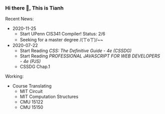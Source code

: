 ### Hi there 👋, This is Tianh

Recent News:

* 2020-11-25
  * Start UPenn CIS341 Compiler! Status: 2/6
  * Seeking for a master degree /(ㄒoㄒ)/~~
* 2020-07-22
  * Start Reading *CSS: The Definitive Guide - 4e (CSSDG)*
  * Start Reading *PROFESSIONAL JAVASCRIPT FOR WEB DEVELOPERS - 4e (PJS)*
  * CSSDG Chap.1

Working:

* Course Translating
  * MIT Circuit
  * MIT Computation Structures
  * CMU 15122
  * CMU 15150

<!--
**thyecust/thyecust** is a ✨ _special_ ✨ repository because its `README.md` (this file) appears on your GitHub profile.

Here are some ideas to get you started:

- 🔭 I’m currently working on ...
- 🌱 I’m currently learning ...
- 👯 I’m looking to collaborate on ...
- 🤔 I’m looking for help with ...
- 💬 Ask me about ...
- 📫 How to reach me: ...
- 😄 Pronouns: ...
- ⚡ Fun fact: ...
-->
